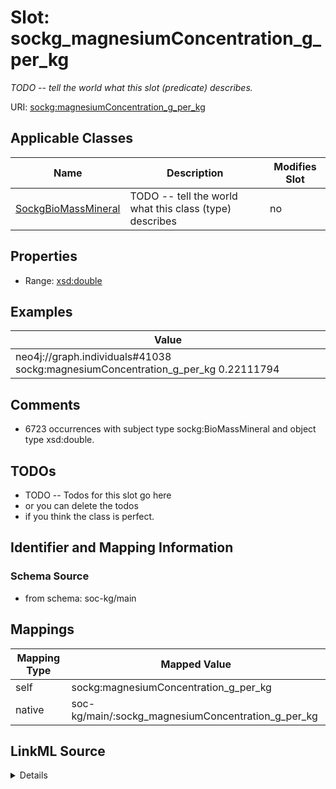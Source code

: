 

# Slot: sockg_magnesiumConcentration_g_per_kg


_TODO -- tell the world what this slot (predicate) describes._





URI: [sockg:magnesiumConcentration_g_per_kg](http://www.semanticweb.org/sockg/ontologies/2024/0/soil-carbon-ontology/magnesiumConcentration_g_per_kg)



<!-- no inheritance hierarchy -->





## Applicable Classes

| Name | Description | Modifies Slot |
| --- | --- | --- |
| [SockgBioMassMineral](../classes/SockgBioMassMineral.md) | TODO -- tell the world what this class (type) describes |  no  |







## Properties

* Range: [xsd:double](http://www.w3.org/2001/XMLSchema#double)






## Examples

| Value |
| --- |
| neo4j://graph.individuals#41038 sockg:magnesiumConcentration_g_per_kg 0.22111794 |

## Comments

* 6723 occurrences with subject type sockg:BioMassMineral and object type xsd:double.

## TODOs

* TODO -- Todos for this slot go here
* or you can delete the todos
* if you think the class is perfect.

## Identifier and Mapping Information







### Schema Source


* from schema: soc-kg/main




## Mappings

| Mapping Type | Mapped Value |
| ---  | ---  |
| self | sockg:magnesiumConcentration_g_per_kg |
| native | soc-kg/main/:sockg_magnesiumConcentration_g_per_kg |




## LinkML Source

<details>
```yaml
name: sockg_magnesiumConcentration_g_per_kg
description: TODO -- tell the world what this slot (predicate) describes.
todos:
- TODO -- Todos for this slot go here
- or you can delete the todos
- if you think the class is perfect.
comments:
- 6723 occurrences with subject type sockg:BioMassMineral and object type xsd:double.
examples:
- value: neo4j://graph.individuals#41038 sockg:magnesiumConcentration_g_per_kg 0.22111794
from_schema: soc-kg/main
rank: 1000
slot_uri: sockg:magnesiumConcentration_g_per_kg
alias: sockg_magnesiumConcentration_g_per_kg
domain_of:
- sockg_BioMassMineral
range: double

```
</details>